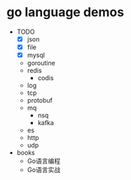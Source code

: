 # go language demos

- TODO
    - [x] json
    - [x] file
    - [x] mysql
    - goroutine
    - redis
        - codis
    - log
    - tcp
    - protobuf
    - mq
        - nsq
        - kafka
    - es
    - http
    - udp
- books
    - Go语言编程
    - Go语言实战